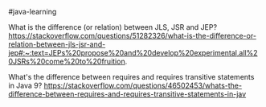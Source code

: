 #java-learning


What is the difference (or relation) between JLS, JSR and JEP?
https://stackoverflow.com/questions/51282326/what-is-the-difference-or-relation-between-jls-jsr-and-jep#:~:text=JEPs%20propose%20and%20develop%20experimental,all%20JSRs%20come%20to%20fruition.

What's the difference between requires and requires transitive statements in Java 9?
https://stackoverflow.com/questions/46502453/whats-the-difference-between-requires-and-requires-transitive-statements-in-jav



